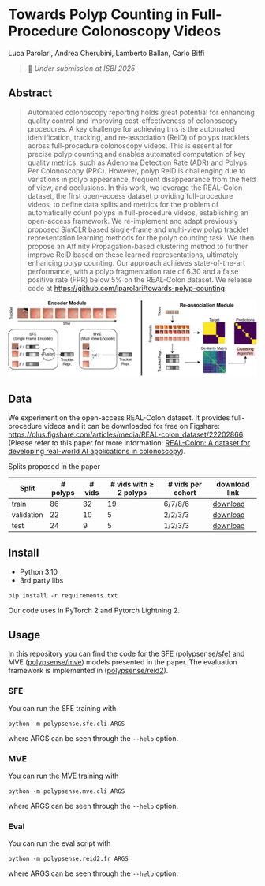 # Towards Polyp Counting in Full-Procedure Colonoscopy Videos

Luca Parolari, Andrea Cherubini, Lamberto Ballan, Carlo Biffi

> 🌟 _Under submission at ISBI 2025_

## Abstract

> Automated colonoscopy reporting holds great potential for enhancing quality control and improving cost-effectiveness of colonoscopy procedures. A key challenge for achieving this is the automated identification, tracking, and re-association (ReID) of polyps tracklets across full-procedure colonoscopy videos. This is essential for precise polyp counting and enables automated computation of key quality metrics, such as Adenoma Detection Rate (ADR) and Polyps Per Colonoscopy (PPC). However, polyp ReID is challenging due to variations in polyp appearance, frequent disappearance from the field of view, and occlusions. In this work, we leverage the REAL-Colon dataset, the first open-access dataset providing full-procedure videos, to define data splits and metrics for the problem of automatically count polyps in full-procedure videos, establishing an open-access framework. We re-implement and adapt previously proposed SimCLR based single-frame and multi-view polyp tracklet representation learning methods for the polyp counting task. We then propose an Affinity Propagation-based clustering method to further improve ReID based on these learned representations, ultimately enhancing polyp counting. Our approach achieves state-of-the-art performance, with a polyp fragmentation rate of 6.30 and a false positive rate (FPR) below 5% on the REAL-Colon dataset. We release code at https://github.com/lparolari/towards-polyp-counting.

![.github/images/method.png](.github/images/method.png)

## Data

We experiment on the open-access REAL-Colon dataset. It provides full-procedure videos and it can be downloaded for free on Figshare: https://plus.figshare.com/articles/media/REAL-colon_dataset/22202866.
(Please refer to this paper for more information: [REAL-Colon: A dataset for developing real-world AI applications in colonoscopy](https://www.nature.com/articles/s41597-024-03359-0)).

Splits proposed in the paper

| Split      | # polyps | # vids | # vids with ≥ 2 polyps | # vids per cohort | download link |
|------------|----------|--------|------------------------|-------------------|---------------|
| train      | 86       | 32     | 19                     | 6/7/8/6           | [download](https://drive.google.com/file/d/13fqV07sQ1d_bWAfDgyMCLoBYiY5UuGIE/view?usp=sharing) | 
| validation | 22       | 10     | 5                      | 2/2/3/3           | [download](https://drive.google.com/file/d/1w3YGOxiO5lVvpZ4vSvlI0evTAhr9vjbi/view?usp=sharing) |
| test       | 24       | 9      | 5                      | 1/2/3/3           | [download](https://drive.google.com/file/d/1R8k6Z7Y0D3rbsUiPmtf1gIbaN_I6E1Sx/view?usp=sharing) |

## Install

* Python 3.10
* 3rd party libs

```
pip install -r requirements.txt
```

Our code uses in PyTorch 2 and Pytorch Lightning 2.

## Usage

In this repository you can find the code for the SFE ([polypsense/sfe](polypsense/sfe)) and MVE ([polypsense/mve](polypsense/mve)) models presented in the paper. The evaluation framework is implemented in ([polypsense/reid2](polypsense/reid2)).

### SFE

You can run the SFE training with 
```
python -m polypsense.sfe.cli ARGS
```
where ARGS can be seen through the `--help` option.

### MVE

You can run the MVE training with 
```
python -m polypsense.mve.cli ARGS
```
where ARGS can be seen through the `--help` option.

### Eval

You can run the eval script with 
```
python -m polypsense.reid2.fr ARGS
```
where ARGS can be seen through the `--help` option.
